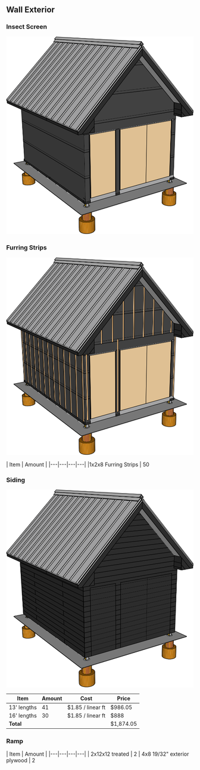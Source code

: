 ## Wall Exterior

### Insect Screen

![](images/D01.svg)

### Furring Strips

![](images/D02.svg)

| Item | Amount |
|---|---|---|---|
|1x2x8 Furring Strips | 50

### Siding

![](images/D03.svg)

| Item | Amount | Cost | Price
|---|---|---|---| 
| 13' lengths | 41 | &#36;1.85 / linear ft | &#36;986.05
| 16' lengths | 30 | &#36;1.85 / linear ft | &#36;888
| **Total** | ||&#36;1,874.05

### Ramp

| Item | Amount |
|---|---|---|---| 
| 2x12x12 treated | 2
| 4x8 19/32" exterior plywood | 2